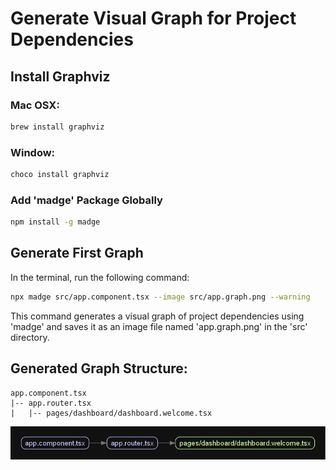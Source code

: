 # Generate Visual Graph for Project Dependencies

## Install Graphviz

### Mac OSX:

```bash
brew install graphviz
```

### Window:

```bash
choco install graphviz
```

### Add 'madge' Package Globally

```bash
npm install -g madge
```

## Generate First Graph

In the terminal, run the following command:

```bash
npx madge src/app.component.tsx --image src/app.graph.png --warning
```

This command generates a visual graph of project dependencies using 'madge' and saves it as an image file named 'app.graph.png' in the 'src' directory.

## Generated Graph Structure:

```plaintext
app.component.tsx
|-- app.router.tsx
|   |-- pages/dashboard/dashboard.welcome.tsx
```

![app_graph_1](../_images/app.graph_1.png)
